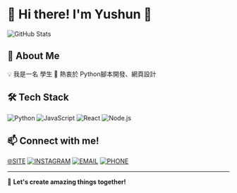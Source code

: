 # 🌟 Hi there! I'm Yushun 👋

![GitHub Stats](https://github-readme-stats.vercel.app/api?username=YC815&show_icons=true&theme=radical)

## 🚀 About Me
💡 我是一名 學生
🔭 熱衷於 Python腳本開發、網頁設計

## 🛠 Tech Stack
![Python](https://img.shields.io/badge/Python-3776AB?style=flat&logo=python&logoColor=white)
![JavaScript](https://img.shields.io/badge/JavaScript-F7DF1E?style=flat&logo=javascript&logoColor=black)
![React](https://img.shields.io/badge/React-61DAFB?style=flat&logo=react&logoColor=black)
![Node.js](https://img.shields.io/badge/Node.js-339933?style=flat&logo=node.js&logoColor=white)

## 📫 Connect with me!
[🌐SITE](https://yushun.chen.zone)
[![INSTAGRAM](https://img.shields.io/badge/Instagram-%230077B5.svg?style=flat&logo=linkedin&logoColor=white)](https://www.instagram.com/yc815mc/)
[![EMAIL](https://img.shields.io/badge/email-%230077B5.svg?style=flat&logo=linkedin&logoColor=white)](mailto:yushun@chen.zone)
[![PHONE](https://img.shields.io/badge/phone-%230077B5.svg?style=flat&logo=linkedin&logoColor=white)](tel:+886906781585)

---
🚀 **Let's create amazing things together!**
